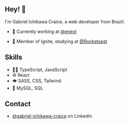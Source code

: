 ## Hey! 👋
I'm Gabriel Ichikawa Craice, a web developer from Brazil.

- 🧭 Currently working at [@enext](https://www.linkedin.com/company/enext-ecommerce)

- 👥 Member of Ignite, studying at [@Rocketseat](https://www.rocketseat.com.br/)

## Skills
- 👨‍💻 TypeScript, JavaScript
- ⚙️ React
- 👁️ SASS, CSS, Tailwind
- 💽 MySQL, SQL

## Contact
- [@gabriel-ichikawa-craice](https://www.linkedin.com/in/gabriel-ichikawa-craice/) on LinkedIn
